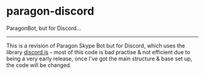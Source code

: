 # paragon-discord
ParagonBot, but for Discord...

---------
This is a revision of Paragon Skype Bot but for Discord, which uses the library [discord.js](http://discord.js.org) - most of
this code is bad practise & not efficient due to being a very early release, once I've got the main structure & base set up,
the code will be changed.
